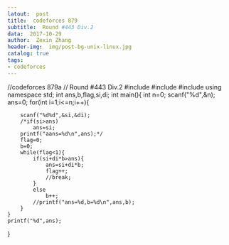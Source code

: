 ```yaml
---
latout:  post
title:  codeforces 879
subtitle:  Round #443 Div.2
data:  2017-10-29
author:  Zexin Zhang
header-img:  img/post-bg-unix-linux.jpg
catalog: true
tags:
- codeforces
---
```

//codeforces 879a
// Round #443 Div.2
#include <cstdio>
#include <cmath>
#include <algorithm>
using namespace std;
int ans,b,flag,si,di;
int main(){
	int n=0;
	scanf("%d",&n);
	ans=0;
	for(int i=1;i<=n;i++){
		
		scanf("%d%d",&si,&di);
		/*if(si>ans)
			ans=si;
		printf("aans=%d\n",ans);*/
		flag=0;
		b=0;
		while(flag<1){
			if(si+di*b>ans){
				ans=si+di*b;
				flag++;
				//break;
			}
			else
				b++;
			//printf("ans=%d,b=%d\n",ans,b);
		}
	}
	printf("%d",ans);
}

